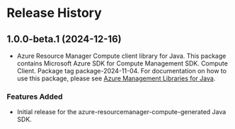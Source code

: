 # Release History

## 1.0.0-beta.1 (2024-12-16)

- Azure Resource Manager Compute client library for Java. This package contains Microsoft Azure SDK for Compute Management SDK. Compute Client. Package tag package-2024-11-04. For documentation on how to use this package, please see [Azure Management Libraries for Java](https://aka.ms/azsdk/java/mgmt).
### Features Added

- Initial release for the azure-resourcemanager-compute-generated Java SDK.

